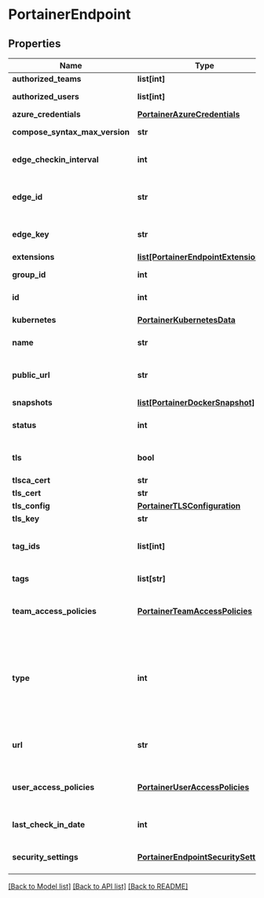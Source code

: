 # PortainerEndpoint

## Properties
Name | Type | Description | Notes
------------ | ------------- | ------------- | -------------
**authorized_teams** | **list[int]** |  | [optional] 
**authorized_users** | **list[int]** | Deprecated in DBVersion &#x3D;&#x3D; 18 | [optional] 
**azure_credentials** | [**PortainerAzureCredentials**](PortainerAzureCredentials.md) |  | [optional] 
**compose_syntax_max_version** | **str** | Maximum version of docker-compose | [optional] 
**edge_checkin_interval** | **int** | The check in interval for edge agent (in seconds) | [optional] 
**edge_id** | **str** | The identifier of the edge agent associated with this environment(endpoint) | [optional] 
**edge_key** | **str** | The key which is used to map the agent to Portainer | [optional] 
**extensions** | [**list[PortainerEndpointExtension]**](PortainerEndpointExtension.md) |  | [optional] 
**group_id** | **int** | Environment(Endpoint) group identifier | [optional] 
**id** | **int** | Environment(Endpoint) Identifier | [optional] 
**kubernetes** | [**PortainerKubernetesData**](PortainerKubernetesData.md) | Associated Kubernetes data | [optional] 
**name** | **str** | Environment(Endpoint) name | [optional] 
**public_url** | **str** | URL or IP address where exposed containers will be reachable | [optional] 
**snapshots** | [**list[PortainerDockerSnapshot]**](PortainerDockerSnapshot.md) | List of snapshots | [optional] 
**status** | **int** | The status of the environment(endpoint) (1 - up, 2 - down) | [optional] 
**tls** | **bool** | Deprecated fields Deprecated in DBVersion &#x3D;&#x3D; 4 | [optional] 
**tlsca_cert** | **str** |  | [optional] 
**tls_cert** | **str** |  | [optional] 
**tls_config** | [**PortainerTLSConfiguration**](PortainerTLSConfiguration.md) |  | [optional] 
**tls_key** | **str** |  | [optional] 
**tag_ids** | **list[int]** | List of tag identifiers to which this environment(endpoint) is associated | [optional] 
**tags** | **list[str]** | Deprecated in DBVersion &#x3D;&#x3D; 22 | [optional] 
**team_access_policies** | [**PortainerTeamAccessPolicies**](PortainerTeamAccessPolicies.md) | List of team identifiers authorized to connect to this environment(endpoint) | [optional] 
**type** | **int** | Environment(Endpoint) environment(endpoint) type. 1 for a Docker environment(endpoint), 2 for an agent on Docker environment(endpoint) or 3 for an Azure environment(endpoint). | [optional] 
**url** | **str** | URL or IP address of the Docker host associated to this environment(endpoint) | [optional] 
**user_access_policies** | [**PortainerUserAccessPolicies**](PortainerUserAccessPolicies.md) | List of user identifiers authorized to connect to this environment(endpoint) | [optional] 
**last_check_in_date** | **int** | LastCheckInDate mark last check-in date on checkin | [optional] 
**security_settings** | [**PortainerEndpointSecuritySettings**](PortainerEndpointSecuritySettings.md) | Environment(Endpoint) specific security settings | [optional] 

[[Back to Model list]](../README.md#documentation-for-models) [[Back to API list]](../README.md#documentation-for-api-endpoints) [[Back to README]](../README.md)


